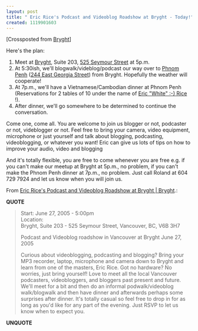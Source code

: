 ```yaml
---
layout: post
title: " Eric Rice's Podcast and Videoblog Roadshow at Bryght - Today!"
created: 1119901603
---
```

<p>[Crossposted from <a href="http://bryght.com/blog/roland-tanglao/eric-rices-podcast-and-videoblog-roadshow-at-bryght-today">Bryght</a>]
</p><p>Here's the plan:
</p><ol><li>Meet at <a href="http://www.bryght.com/">Bryght</a>, Suite 203, <a href="http://maps.google.ca/maps?q=525+seymour+street+vancouver+bc&spn=0.029114,0.059223&hl=en">525 Seymour Street</a> at 5p.m.
</li><li>At 5:30ish, we'll blogwalk/videblog/podcast our way over to <a href="http://www.vaneats.com/reviews/restaurants/phnom.penh">Phnom Penh</a> (<a href="http://maps.google.ca/maps?q=244+east+georgia+street+vancouver+bc&spn=0.029115,0.059223&hl=en">244 East Georgia Street</a>) from Bryght. Hopefully the weather will cooperate!</li><li>At 7p.m., we'll have a Vietnamese/Cambodian dinner at Phnom Penh (Reservations for 2 tables of 10 under the name of <a href="http://www.ericrice.com/">Eric "White" :-) Rice</a> !).</li><li>After dinner, we'll go somewhere to be determined to continue the conversation.</li></ol><p>Come one, come all. You are welcome to join us blogger or not, podcaster or not, videblogger or not. Feel free to bring your camera, video equipment, microphone or just yourself and talk about blogging, podcasting, videoblogging, or whatever you want! Eric can give us lots of tips on how to improve your audio, video and blogging</p><p>And it's totally flexible, you are free to come whenever you are free e.g. if you can't make our meetup at Bryght at 5p.m., no problem, if you can't make the Phnom Penh dinner at 7p.m., no problem.  Just call Roland at 604 729 7924 and let us know when you will join us.</p><p>From <a href="http://bryght.com/events/eric-rices-podcast-and-videoblog-roadshow-at-bryght-jun-2005">Eric Rice's Podcast and Videoblog Roadshow at Bryght | Bryght</a>.:</p><p><b>QUOTE</b></p><blockquote>Start:
June 27, 2005 - 5:00pm<br />
Location:<br />
Bryght, Suite 203 - 525 Seymour Street, Vancouver, BC, V6B 3H7<br /><p>Podcast and Videoblog roadshow in Vancouver at Bryght June 27, 2005
</p><p>Curious about videoblogging, podcasting and blogging? Bring your MP3 recorder, laptop, microphone and camera down to Bryght and learn from one of the masters, Eric Rice. Got no hardware? No worries, just bring yourself! Love to meet all the local Vancouver podcasters, videobloggers, and bloggers past present and future. We'll meet for a bit and then do an informal podwalk/videoblog walk/blogwalk and then have dinner and afterwards perhaps some surprises after dinner. It's totally casual so feel free to drop in for as long as you'd like for any part of the evening. Just RSVP to let us know when to expect you.</p></blockquote><p><b>UNQUOTE</b></p>

